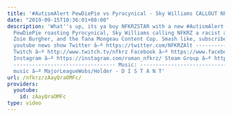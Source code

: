 ```yaml
---
title: '#AutismAlert PewDiePie vs Pyrocynical - Sky Williams CALLOUT NFKRZ - iDubbbzTV'
date: "2019-09-15T10:36:01+08:00"
description: 'What''s up, its ya boy NFKRZSTAR with a new #AutismAlert. Today we discuss
  PewDiePie roasting Pyrocynical, Sky Williams calling NFKRZ a racist and roasting
  Zoie Burgher, and the Tana Mongeau Content Cop. Smash like, subscribe to the best
  youtube news show Twitter â–º https://twitter.com/NFKRZAlt ---------------------------------
  Twitch â–º http://www.twitch.tv/nfkrz Facebook â–º https://www.facebook.com/NFKRZ1
  Instagram â–º https://instagram.com/roman_nfkrz/ Steam Group â–º http://steamcommunity.com/groups/nfkrzgroup
  --------------------------------- Music: --------------------------------- Outro
  music â–º MajorLeagueWobs/Holder - D I S T A N T'
url: /nfkrz/zAayQraOMFc/
providers:
  youtube:
    id: zAayQraOMFc
type: video
---
```

